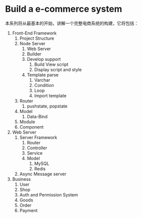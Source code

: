 # Build a e-commerce system

本系列将从最基本的开始，讲解一个完整电商系统的构建，它将包括：

1. Front-End Framework
   1. Project Structure
   2. Node Server
      1. Web Server
      2. Builder
      3. Develop support
         1. Build View script
         2. Display script and style
      4. Template parse
         1. Varchar 
         2. Condition
         3. Loop
         4. Import template
   3. Router
      1. pushstate, popstate
   4. Model
      1. Data-Bind
   5. Module
   6. Component
2. Web Server
   1. Server Framework
      1. Router
      2. Controller
      3. Service
      4. Model
         1. MySQL
         2. Redis
   2. Async Message server
3. Business
   1. User
   2. Shop
   3. Auth and Permission System
   4. Goods
   5. Order
   6. Payment